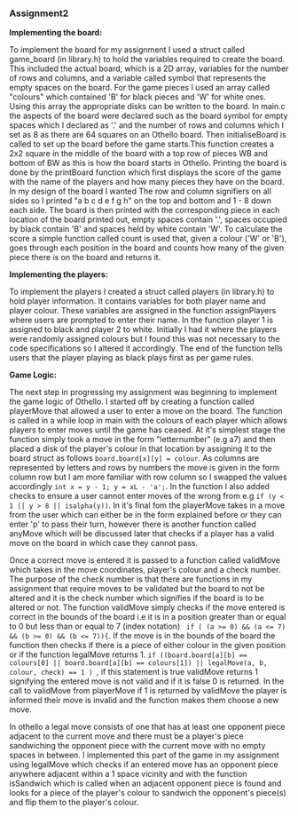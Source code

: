 ### Assignment2


**Implementing the board:**

To implement the board for my assignment I used a struct called game_board (in library.h) to hold the variables required
to create the board. This included the actual board, which is a 2D array, variables for the number of rows and columns, and
a variable called symbol that represents the empty spaces on the board. For the game pieces I used an array called
"colours" which contained 'B' for black pieces and 'W' for white ones. Using this array the appropriate disks can be 
written to the board. In main.c the aspects of the board were declared such as the board symbol for empty spaces which I declared
as '.' and the number of rows and columns which I set as 8 as there are 64 squares on an Othello board. Then initialiseBoard is 
called to set up the board before the game starts.This function creates a 2x2 square in the middle of the board with a top row of
pieces WB and bottom of BW as this is how the board starts in Othello. Printing the board is done by the printBoard function which
first displays the score of the game with the name of the players and how many pieces they have on the board. In my design of the board I wanted
The row and column signifiers on all sides so I printed "a b c d e f g h" on the top and bottom and 1 - 8 down each side.
The board is then printed with the corresponding piece in each location of the board printed out,
empty spaces contain '.', spaces occupied by black contain 'B' and spaces held by white contain 'W'. To
calculate the score a simple function called count is used that, given a colour ('W' or 'B'), goes through each position in the board and counts how many 
of the given piece there is on the board and returns it.

**Implementing the players:**

To implement the players I created a struct called players (in library.h) to hold player information. It contains
variables for both player name and player colour. These variables are assigned in the function assignPlayers where users are prompted to enter their name.
In the function player 1 is assigned to black and player 2 to white. Initially I had it where the players were randomly assigned colours
but I found this was not necessary to the code specifications so I altered it accordingly. The end of the function tells users that 
the player playing as black plays first as per game rules.

**Game Logic:**

The next step in progressing my assignment was beginning to implement the game logic of Othello. I started off by creating a function called
playerMove that allowed a user to enter a move on the board. The function is called in a while loop in main with the colours of each player which
allows players to enter moves until the game has ceased. At it's simplest stage the function simply took a move in the form "letternumber" (e.g a7)
and then placed a disk of the player's colour in that location by assigning it to the board struct as follows `board.board[x][y] = colour`. As columns
are represented by letters and rows by numbers the move is given in the form column row but I am more familiar with row column so I swapped the values 
accordingly ` int x = y - 1; y = xL - 'a'; `. In the function I also added checks to ensure a user cannot enter moves of the wrong from e.g `if (y < 1 || y > 8 || isalpha(y))`.
In it's final fom the playerMove takes in a move from the user which can either be in the form explained before or they can enter 'p' to pass their turn, however
there is another function called anyMove which will be discussed later that checks if a player has a valid move on the board in which case they cannot pass.

Once a correct move is entered it is passed to a function called validMove which takes in the move coordinates, player's colour and a check number.
The purpose of the check number is that there are functions in my assignment that require moves to be validated but the board to not be altered and 
it is the check number which signifies if the board is to be altered or not. The function validMove simply checks if the move entered is correct in
the bounds of the board i.e it is in a position greater than or equal to 0 but less than or equal to 7 (index notation) ` if ( (a >= 0) && (a <= 7) && (b >= 0) && (b <= 7)){`.
If the move is in the bounds of the board the function then checks if there is a piece of either colour in the given position or if the function legalMove returns 1.
`if ((board.board[a][b] == colours[0] || board.board[a][b] == colours[1]) || legalMove(a, b, colour, check) == 1 ) `, if this statement is true validMove returns 1 signifying
the entered move is not valid and if it is false 0 is returned. In the call to validMove from playerMove if 1 is returned by validMove the player is informed their move is 
invalid and the function makes them choose a new move.

In othello a legal move consists of one that has at least one opponent piece adjacent to the current move and there must be a player's piece sandwiching the opponent piece with the
current move with no empty spaces in between. I implemented this part of the game in my assignment using legalMove which checks if an entered move has an opponent piece anywhere adjacent
within a 1 space vicinity and with the function isSandwich which is called when an adjacent opponent piece is found and looks for a piece of the player's colour to sandwich the opponent's
piece(s) and flip them to the player's colour.


